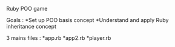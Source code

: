 Ruby POO game

Goals : 
*Set up POO basis concept
*Understand and apply Ruby inheritance concept

3 mains files : 
*app.rb
*app2.rb
*player.rb



